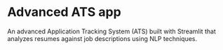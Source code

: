 # Advanced ATS app
 An advanced Application Tracking System (ATS) built with Streamlit that analyzes resumes against job descriptions using NLP techniques.
